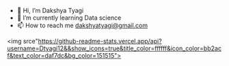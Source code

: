 - 👋 Hi, I’m Dakshya Tyagi
- 🌱 I’m currently learning Data science
- 📫 How to reach me dakshyatyagi@gmail.com


<img srce"https://github-readme-stats.vercel.app/api?username=Dtyagi12&&show_icons=true&title_color=ffffff&icon_color=bb2acf&text_color=daf7dc&bg_color=151515">
